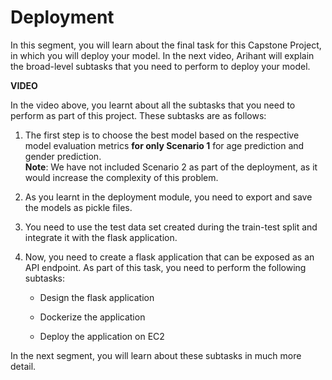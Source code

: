 # Deployment

In this segment, you will learn about the final task for this Capstone Project, in which you will deploy your model. In the next video, Arihant will explain the broad-level subtasks that you need to perform to deploy your model.

**VIDEO**

In the video above, you learnt about all the subtasks that you need to perform as part of this project. These subtasks are as follows:

1.  The first step is to choose the best model based on the respective model evaluation metrics **for only Scenario 1** for age prediction and gender prediction.  
    **Note**: We have not included Scenario 2 as part of the deployment, as it would increase the complexity of this problem.
    
2.  As you learnt in the deployment module, you need to export and save the models as pickle files.
    
3.  You need to use the test data set created during the train-test split and integrate it with the flask application.
    
4.  Now, you need to create a flask application that can be exposed as an API endpoint. As part of this task, you need to perform the following subtasks:
    
    -   Design the flask application
        
    -   Dockerize the application
        
    -   Deploy the application on EC2
        

In the next segment, you will learn about these subtasks in much more detail.
